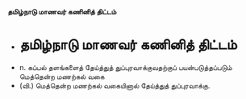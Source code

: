**தமிழ்நாடு மாணவர் கணினித் திட்டம்**
- # தமிழ்நாடு மாணவர் கணினித் திட்டம்
- n. கப்பல் தளங்களைத் தேய்த்துத் துப்புரவாக்குவதற்குப் பயன்படுத்தப்படும் மெத்தென்ற மணற்கல் வகை
- (வி.) மெத்தென்ற மணற்கல் வகையினால் தேய்த்துத் துப்புரவாக்கு.

